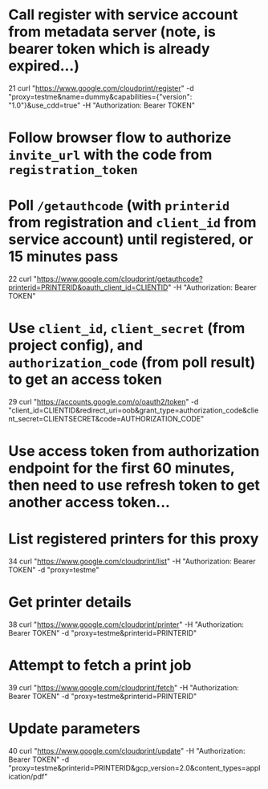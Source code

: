 # Call register with service account from metadata server (note, is bearer token which is already expired...)
   21  curl "https://www.google.com/cloudprint/register" -d "proxy=testme&name=dummy&capabilities={\"version\": \"1.0\"}&use_cdd=true" -H "Authorization: Bearer TOKEN"

# Follow browser flow to authorize `invite_url` with the code from `registration_token`


# Poll `/getauthcode` (with `printerid` from registration and `client_id` from service account) until registered, or 15 minutes pass
   22  curl "https://www.google.com/cloudprint/getauthcode?printerid=PRINTERID&oauth_client_id=CLIENTID" -H "Authorization: Bearer TOKEN"

# Use `client_id`, `client_secret` (from project config), and `authorization_code` (from poll result) to get an access token
   29  curl "https://accounts.google.com/o/oauth2/token" -d "client_id=CLIENTID&redirect_uri=oob&grant_type=authorization_code&client_secret=CLIENTSECRET&code=AUTHORIZATION_CODE"

# Use access token from authorization endpoint for the first 60 minutes, then need to use refresh token to get another access token...

# List registered printers for this proxy
   34  curl "https://www.google.com/cloudprint/list" -H "Authorization: Bearer TOKEN" -d "proxy=testme"

# Get printer details
   38  curl "https://www.google.com/cloudprint/printer" -H "Authorization: Bearer TOKEN" -d "proxy=testme&printerid=PRINTERID"

# Attempt to fetch a print job
   39  curl "https://www.google.com/cloudprint/fetch" -H "Authorization: Bearer TOKEN" -d "proxy=testme&printerid=PRINTERID"

# Update parameters
   40  curl "https://www.google.com/cloudprint/update" -H "Authorization: Bearer TOKEN" -d "proxy=testme&printerid=PRINTERID&gcp_version=2.0&content_types=application/pdf"
